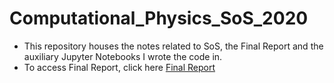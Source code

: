# Computational_Physics_SoS_2020
* This repository houses the notes related to SoS, the Final Report and the auxiliary Jupyter Notebooks I wrote the code in.
* To access Final Report, click here [Final Report](https://github.com/vinitdoke/Computational_Physics_SoS_2020/blob/master/FINAL/ComputationalPhysics.pdf)
